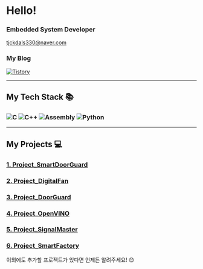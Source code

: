 <h1>Hello!</h1>

### Embedded System Developer  
tjckdals330@naver.com  

### My Blog  
[![Tistory](https://img.shields.io/badge/Tistory-FF9800?style=flat-square&logo=Web&logoColor=white)](https://maksimcoding.tistory.com/)  

---

## My Tech Stack 📚  
### ![C](https://img.shields.io/badge/C-A8B9CC?style=flat-square&logo=C&logoColor=white) ![C++](https://img.shields.io/badge/C++-00599C?style=flat-square&logo=C%2B%2B&logoColor=white) ![Assembly](https://img.shields.io/badge/Assembly-525252?style=flat-square&logo=AssemblyScript&logoColor=white) ![Python](https://img.shields.io/badge/Python-3776AB?style=flat-square&logo=Python&logoColor=white)  

---

## My Projects 💻  

### [1. Project_SmartDoorGuard](https://github.com/opmaksim/Project_SmartDoorLock) 
### [2. Project_DigitalFan](https://github.com/opmaksim/Project_DigitalFan)
### [3. Project_DoorGuard](https://github.com/opmaksim/Project_DoorGuard)
### [4. Project_OpenVINO](https://github.com/opmaksim/Project_OpenVINO)
### [5. Project_SignalMaster](https://github.com/opmaksim/Project_SignalMaster)
### [6. Project_SmartFactory](https://github.com/opmaksim/Project_SmartFactory)

이외에도 추가할 프로젝트가 있다면 언제든 알려주세요! 😊
